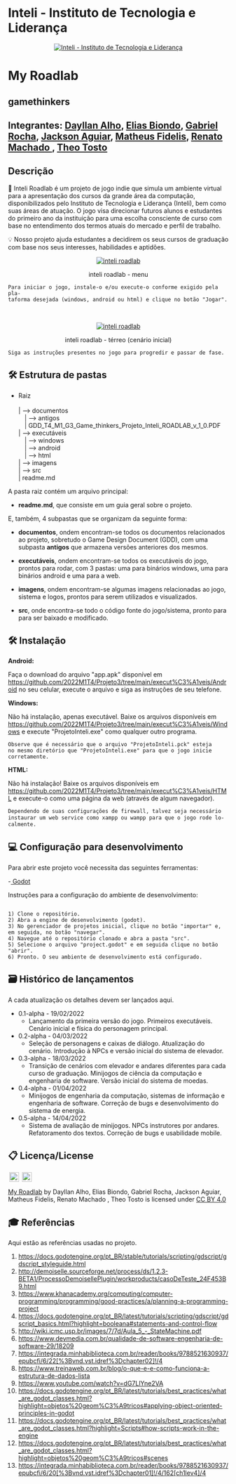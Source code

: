 # Inteli - Instituto de Tecnologia e Liderança 

<p align="center">
<a href= "https://www.inteli.edu.br/"><img src="https://www.inteli.edu.br/wp-content/uploads/2021/08/20172028/marca_1-2.png" alt="Inteli - Instituto de Tecnologia e Liderança" border="0"></a>
</p>

# My Roadlab

## gamethinkers

## Integrantes: <a href="https://www.linkedin.com/in/dayllan-souza-0a0592124/">Dayllan Alho</a>, <a href="https://www.linkedin.com/in/eliasbiondo/">Elias Biondo</a>, <a href="https://www.linkedin.com/in/gabriel-rocha-113385231/">Gabriel Rocha</a>, <a href="https://www.linkedin.com/in/jackson-aguiar/">Jackson Aguiar</a>, <a href="https://www.linkedin.com/in/matheus-fidelis-680520232/">Matheus Fidelis</a>, <a href="https://www.linkedin.com/in/renato-silva-machado-28530a231/">Renato Machado </a>, <a href="#">Theo Tosto</a>

## Descrição

📜 Inteli Roadlab é um projeto de jogo indie que simula um ambiente virtual para a apresentação dos cursos da grande área da computação, disponibilizados pelo Instituto de Tecnologia e Liderança (Inteli), bem como suas áreas de atuação. O jogo visa direcionar futuros alunos e estudantes do primeiro ano da instituição para uma escolha consciente de curso com base no entendimento dos termos atuais do mercado e perfil de trabalho.

💡 Nosso projeto ajuda estudantes a decidirem os seus cursos de graduação com base nos seus interesses, habilidades e aptidões.

<p align="center">
<a href= "https://github.com/2022M1T4/Projeto3"><img src="https://i.imgur.com/3VvRvRV.png" alt="inteli roadlab" border="0"></a>
<p align="center">inteli roadlab - menu</p>
</p>


```
Para iniciar o jogo, instale-o e/ou execute-o conforme exigido pela pla-
taforma desejada (windows, android ou html) e clique no botão "Jogar". 
```
<br>
<p align="center">
<a href= "https://github.com/2022M1T4/Projeto3"><img src="https://i.imgur.com/oXR9ZNg.png" alt="inteli roadlab" border="0"></a>
<p align="center">inteli roadlab -   térreo (cenário inicial)</p>
</p>

```
Siga as instruções presentes no jogo para progredir e passar de fase. 
```

## 🛠 Estrutura de pastas

- Raiz<br><br>
| --> documentos<br>
  &emsp;| --> antigos<br>
  &emsp;|  GDD_T4_M1_G3_Game_thinkers_Projeto_Inteli_ROADLAB_v_1_0.PDF<br>
| --> executáveis<br>
  &emsp;| --> windows<br>
  &emsp;| --> android<br>
  &emsp;| --> html<br>
| --> imagens<br>
| --> src<br>
| readme.md<br>

A pasta raiz contém um arquivo principal:

- <b>readme.md</b>, que consiste em um guia geral sobre o projeto.

E, também, 4 subpastas que se organizam da seguinte forma:

- <b>documentos</b>, ondem encontram-se todos os documentos relacionados ao projeto, sobretudo o Game Design Document (GDD), com uma subpasta <b>antigos</b> que armazena versões anteriores dos mesmos.

- <b>executáveis</b>, ondem encontram-se todos os executáveis do jogo, prontos para rodar, com 3 pastas: uma para binários windows, uma para binários android e uma para a web.

- <b>imagens</b>, ondem encontram-se algumas imagens relacionadas ao jogo, sistema e logos, prontos para serem utilizados e visualizados.

- <b>src</b>, onde encontra-se todo o código fonte do jogo/sistema, pronto para para ser baixado e modificado.

## 🛠 Instalação

<b>Android:</b>

Faça o download do arquivo "app.apk" disponível em https://github.com/2022M1T4/Projeto3/tree/main/execut%C3%A1veis/Android no seu celular, execute o arquivo e siga as instruções de seu telefone.

<b>Windows:</b>

Não há instalação, apenas executável. Baixe os arquivos disponíveis em https://github.com/2022M1T4/Projeto3/tree/main/execut%C3%A1veis/Windows e execute "ProjetoInteli.exe" como qualquer outro programa.

```
Observe que é necessário que o arquivo "ProjetoInteli.pck" esteja
no mesmo diretório que "ProjetoInteli.exe" para que o jogo inicie
corretamente.
```

<b>HTML:</b>

Não há instalação! Baixe os arquivos disponíveis em https://github.com/2022M1T4/Projeto3/tree/main/execut%C3%A1veis/HTML e execute-o como uma página da web (através de algum navegador).

```sh
Dependendo de suas configurações de firewall, talvez seja necessário
instaurar um web service como xampp ou wampp para que o jogo rode lo-
calmente.
```

## 💻 Configuração para desenvolvimento

Para abrir este projeto você necessita das seguintes ferramentas:

-<a href="https://godotengine.org/download"> Godot</a>

Instruções para a configuração do ambiente de desenvolvimento:
```

1) Clone o repositório.
2) Abra a engine de desenvolvimento (godot).
3) No gerenciador de projetos inicial, clique no botão "importar" e, em seguida, no botão "navegar".
4) Navegue até o repositório clonado e abra a pasta "src".
5) Selecione o arquivo "project.godot" e em seguida clique no botão "abrir".
6) Pronto. O seu ambiente de desenvolvimento está configurado.

```

## 🗃 Histórico de lançamentos

A cada atualização os detalhes devem ser lançados aqui.

* 0.1-alpha - 19/02/2022
    * Lançamento da primeira versão do jogo. Primeiros executáveis. Cenário inicial e física do personagem principal.
 * 0.2-alpha - 04/03/2022
	 *  Seleção de personagens e caixas de diálogo. Atualização do cenário. Introdução à NPCs e versão inicial do sistema de elevador.
 * 0.3-alpha - 18/03/2022
	 * Transição de cenários com elevador e andares diferentes para cada curso de graduação. Minijogos de ciência da computação e engenharia de software. Versão inicial do sistema de moedas.
 * 0.4-alpha - 01/04/2022
	 * Minijogos de engenharia da computação, sistemas de informação e engenharia de software. Correção de bugs e desenvolvimento do sistema de energia.
 * 0.5-alpha - 14/04/2022
	* Sistema de avaliação de minijogos. NPCs instrutores por andares. Refatoramento dos textos. Correção de bugs e usabilidade mobile.

## 📋 Licença/License

<img style="height:22px!important;margin-left:3px;vertical-align:text-bottom;" src="https://mirrors.creativecommons.org/presskit/icons/cc.svg?ref=chooser-v1"> <img style="height:22px!important;margin-left:3px;vertical-align:text-bottom;" src="https://mirrors.creativecommons.org/presskit/icons/by.svg?ref=chooser-v1">
<p xmlns:cc="http://creativecommons.org/ns#" xmlns:dct="http://purl.org/dc/terms/"><a property="dct:title" rel="cc:attributionURL" href="https://github.com/eliasbiondo/inteli-game/">My Roadlab</a> by <span property="cc:attributionName">Dayllan Alho, Elias Biondo, Gabriel Rocha, Jackson Aguiar, Matheus Fidelis, Renato Machado , Theo Tosto</span> is licensed under <a href="http://creativecommons.org/licenses/by/4.0/?ref=chooser-v1" target="_blank" rel="license noopener noreferrer" style="display:inline-block;">CC BY 4.0</a></p>

## 🎓 Referências

Aqui estão as referências usadas no projeto.

1. https://docs.godotengine.org/pt_BR/stable/tutorials/scripting/gdscript/gdscript_styleguide.html
2. http://demoiselle.sourceforge.net/process/ds/1.2.3-BETA1/ProcessoDemoisellePlugin/workproducts/casoDeTeste_24F453B9.html
3. https://www.khanacademy.org/computing/computer-programming/programming/good-practices/a/planning-a-programming-project
4. https://docs.godotengine.org/pt_BR/latest/tutorials/scripting/gdscript/gdscript_basics.html?highlight=booleana#statements-and-control-flow
5. http://wiki.icmc.usp.br/images/7/7d/Aula_5_-_StateMachine.pdf
6. https://www.devmedia.com.br/qualidade-de-software-engenharia-de-software-29/18209
7. https://integrada.minhabiblioteca.com.br/reader/books/9788521630937/epubcfi/6/22[%3Bvnd.vst.idref%3Dchapter02]!/4
8. https://www.treinaweb.com.br/blog/o-que-e-e-como-funciona-a-estrutura-de-dados-lista
9. https://www.youtube.com/watch?v=dG7LlYne2VA
10. https://docs.godotengine.org/pt_BR/latest/tutorials/best_practices/what_are_godot_classes.html?highlight=objetos%20geom%C3%A9tricos#applying-object-oriented-principles-in-godot
11. https://docs.godotengine.org/pt_BR/latest/tutorials/best_practices/what_are_godot_classes.html?highlight=Scripts#how-scripts-work-in-the-engine
12. https://docs.godotengine.org/pt_BR/latest/tutorials/best_practices/what_are_godot_classes.html?highlight=objetos%20geom%C3%A9tricos#scenes
13. https://integrada.minhabiblioteca.com.br/reader/books/9788521630937/epubcfi/6/20[%3Bvnd.vst.idref%3Dchapter01]!/4/162[ch1lev4]/4
